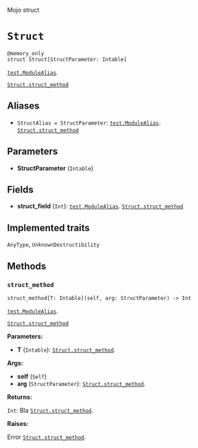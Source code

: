 Mojo struct

# `Struct`

```mojo
@memory_only
struct Struct[StructParameter: Intable]
```

[`test.ModuleAlias`](_index.md#aliases).

[`Struct.struct_method`](Struct-.md#struct_method)

## Aliases

- `StructAlias = StructParameter`: [`test.ModuleAlias`](_index.md#aliases). [`Struct.struct_method`](Struct-.md#struct_method)

## Parameters

- **StructParameter** (`Intable`)

## Fields

- **struct_field** (`Int`): [`test.ModuleAlias`](_index.md#aliases). [`Struct.struct_method`](Struct-.md#struct_method)

## Implemented traits

`AnyType`, `UnknownDestructibility`

## Methods

### `struct_method`

```mojo
struct_method[T: Intable](self, arg: StructParameter) -> Int
```

[`test.ModuleAlias`](_index.md#aliases).

[`Struct.struct_method`](Struct-.md#struct_method)

**Parameters:**

- **T** (`Intable`): [`Struct.struct_method`](Struct-.md#struct_method).

**Args:**

- **self** (`Self`)
- **arg** (`StructParameter`): [`Struct.struct_method`](Struct-.md#struct_method).

**Returns:**

`Int`: Bla [`Struct.struct_method`](Struct-.md#struct_method).

**Raises:**

Error [`Struct.struct_method`](Struct-.md#struct_method).


